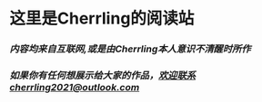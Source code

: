 # 这里是Cherrling的阅读站


### *内容均来自互联网,或是由Cherrling本人意识不清醒时所作*

### *如果你有任何想展示给大家的作品，欢迎联系cherrling2021@outlook.com*